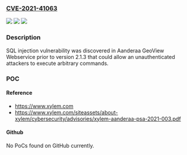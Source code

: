 ### [CVE-2021-41063](https://cve.mitre.org/cgi-bin/cvename.cgi?name=CVE-2021-41063)
![](https://img.shields.io/static/v1?label=Product&message=n%2Fa&color=blue)
![](https://img.shields.io/static/v1?label=Version&message=n%2Fa&color=blue)
![](https://img.shields.io/static/v1?label=Vulnerability&message=n%2Fa&color=brighgreen)

### Description

SQL injection vulnerability was discovered in Aanderaa GeoView Webservice prior to version 2.1.3 that could allow an unauthenticated attackers to execute arbitrary commands.

### POC

#### Reference
- https://www.xylem.com
- https://www.xylem.com/siteassets/about-xylem/cybersecurity/advisories/xylem-aanderaa-psa-2021-003.pdf

#### Github
No PoCs found on GitHub currently.

